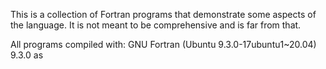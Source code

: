 This is a collection of Fortran programs that demonstrate some aspects of the language.  It is not meant to be comprehensive and is far from that.

All programs compiled with:
    GNU Fortran (Ubuntu 9.3.0-17ubuntu1~20.04) 9.3.0 as 

